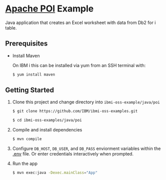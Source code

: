 # [Apache POI](https://poi.apache.org/) Example

Java application that creates an Excel worksheet
with data from Db2 for i table.

## Prerequisites

- Install Maven

    On IBM i this can be installed via yum from an SSH terminal with:

    ```bash
    $ yum install maven
    ```

## Getting Started

1) Clone this project and change directory into `ibmi-oss-example/java/poi`

    ```bash
    $ git clone https://github.com/IBM/ibmi-oss-examples.git

    $ cd ibmi-oss-examples/java/poi
    ```

2) Compile and install dependencies

   ```bash
   $ mvn compile
   ```

3) Configure `DB_HOST`, `DB_USER`, and `DB_PASS` enviorment variables within the [.env](.env) file. Or enter credentials interactively when prompted.

4) Run the app
   
   ```bash
   $ mvn exec:java -Dexec.mainClass="App"
   ```

